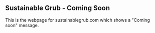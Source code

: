 ## Sustainable Grub - Coming Soon

This is the webpage for sustainablegrub.com which shows a "Coming soon" message.